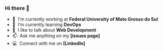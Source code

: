 ### Hi there 👋

- :office: &nbsp;I'm currently working at **Federal University of Mato Grosso do Sul**
- :seedling: &nbsp;I’m currently learning **DevOps**
- :speech_balloon: &nbsp;I like to talk about **Web Development**
- :mailbox: &nbsp;Ask me anything on my **[issues page]**
- :computer: &nbsp;Connect with me on **[LinkedIn]**

<!--
**michelmotta/michelmotta** is a ✨ _special_ ✨ repository because its `README.md` (this file) appears on your GitHub profile.

Here are some ideas to get you started:

- 🔭 I’m currently working on ...
- 🌱 I’m currently learning ...
- 👯 I’m looking to collaborate on ...
- 🤔 I’m looking for help with ...
- 💬 Ask me about ...
- 📫 How to reach me: ...
- 😄 Pronouns: ...
- ⚡ Fun fact: ...
-->
